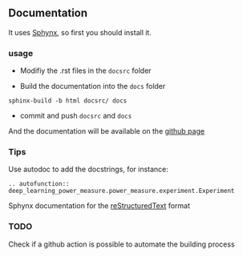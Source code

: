 ## Documentation

It uses [Sphynx](https://www.sphinx-doc.org/en/master/), so first you should install it. 


### usage

- Modifiy the .rst files in the `docsrc` folder

- Build the documentation into the `docs` folder
```
sphinx-build -b html docsrc/ docs
```

- commit and push `docsrc` and `docs`


And the documentation will be available on the [github page](https://greenai-uppa.github.io/IAPowerMeter/)

### Tips

Use autodoc to add the docstrings, for instance:
```
.. autofunction:: deep_learning_power_measure.power_measure.experiment.Experiment
```

Sphynx documentation for the [reStructuredText](https://www.sphinx-doc.org/en/master/usage/restructuredtext/index.html) format

### TODO 

Check if a github action is possible to automate the building process
